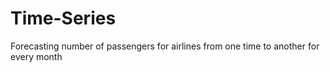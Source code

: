 # Time-Series
Forecasting number of passengers for airlines from one time to another for every month
